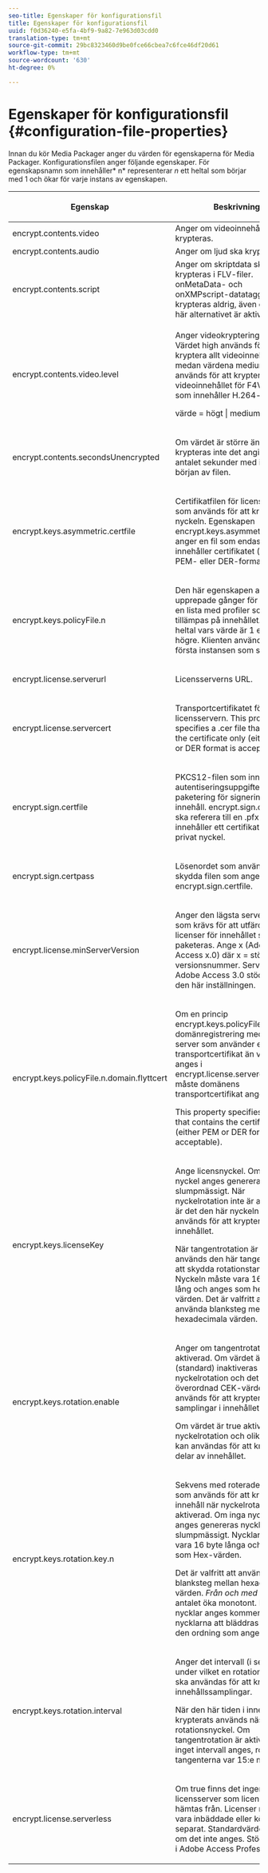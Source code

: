 ```yaml
---
seo-title: Egenskaper för konfigurationsfil
title: Egenskaper för konfigurationsfil
uuid: f0d36240-e5fa-4bf9-9a82-7e963d03cdd0
translation-type: tm+mt
source-git-commit: 29bc8323460d9be0fce66cbea7c6fce46df20d61
workflow-type: tm+mt
source-wordcount: '630'
ht-degree: 0%

---
```



# Egenskaper för konfigurationsfil {#configuration-file-properties}

Innan du kör Media Packager anger du värden för egenskaperna för Media Packager. Konfigurationsfilen anger följande egenskaper. För egenskapsnamn som innehåller* n* representerar *n* ett heltal som börjar med 1 och ökar för varje instans av egenskapen.

<table frame="all" colsep="1" rowsep="1" class="+ topic/table adobe-d/table " id="table_dx4_mpy_n4"> 
 <thead class="- topic/thead "> 
  <tr rowsep="1" class="- topic/row "> 
   <th colname="1" class="- topic/entry entry"> <p class="- topic/p ">Egenskap </p> </th> 
   <th colname="2" class="- topic/entry entry"> <p class="- topic/p ">Beskrivning </p> </th> 
  </tr> 
 </thead>
 <tbody class="- topic/tbody "> 
  <tr rowsep="1" class="- topic/row "> 
   <td colname="1" class="- topic/entry "><span class="codeph"> encrypt.contents.video</span> </td> 
   <td colname="2" class="- topic/entry "> Anger om videoinnehåll ska krypteras. </td> 
  </tr> 
  <tr rowsep="1" class="- topic/row "> 
   <td colname="1" class="- topic/entry "><span class="codeph"> encrypt.contents.audio</span> </td> 
   <td colname="2" class="- topic/entry "> Anger om ljud ska krypteras. </td> 
  </tr> 
  <tr rowsep="1" class="- topic/row "> 
   <td colname="1" class="- topic/entry "><span class="codeph"> encrypt.contents.script</span> </td> 
   <td colname="2" class="- topic/entry ">Anger om skriptdata ska krypteras i FLV-filer. <i class="+ topic/ph hi-d/i "></i> onMetaData- och  <i class="+ topic/ph hi-d/i "></i> onXMPscript-datataggar krypteras aldrig, även om det här alternativet är aktiverat. </td> 
  </tr> 
  <tr rowsep="1" class="- topic/row "> 
   <td colname="1" class="- topic/entry "><span class="codeph"> encrypt.contents.video.level</span> </td> 
   <td colname="2" class="- topic/entry "> <p class="- topic/p ">Anger videokrypteringsnivån. Värdet high används för att kryptera allt videoinnehåll, medan värdena medium och low används för att kryptera delar av videoinnehållet för F4V-filer som innehåller H.264-innehåll. </p> <p class="- topic/p ">värde = <span class="codeph"> högt | medium | låg</span> </p> </td> 
  </tr> 
  <tr rowsep="1" class="- topic/row "> 
   <td colname="1" class="- topic/entry "><span class="codeph"> encrypt.contents.secondsUnencrypted</span> </td> 
   <td colname="2" class="- topic/entry "> <p class="- topic/p ">Om värdet är större än 0 krypteras inte det angivna antalet sekunder med innehåll i början av filen. </p> </td> 
  </tr> 
  <tr rowsep="1" class="- topic/row "> 
   <td colname="1" class="- topic/entry "><span class="codeph"> encrypt.keys.asymmetric.certfile</span> </td> 
   <td colname="2" class="- topic/entry "> <p class="- topic/p ">Certifikatfilen för licensservern som används för att kryptera nyckeln. Egenskapen <span class="codeph"> encrypt.keys.asymmetric.certfile</span> anger en fil som endast innehåller certifikatet (antingen PEM- eller DER-format tillåts). </p> </td> 
  </tr> 
  <tr rowsep="1" class="- topic/row "> 
   <td colname="1" class="- topic/entry "><span class="+ topic/ph pr-d/codeph codeph">encrypt.keys.policyFile.n</span> </td> 
   <td colname="2" class="- topic/entry "> <p class="- topic/p ">Den här egenskapen används upprepade gånger för att skapa en lista med profiler som ska tillämpas på innehållet. <span class="codeph"> är </span> ett heltal vars värde är 1 eller högre. Klienten använder den första instansen som standard. </p> </td> 
  </tr> 
  <tr rowsep="1" class="- topic/row "> 
   <td colname="1" class="- topic/entry "><span class="codeph"> encrypt.license.serverurl</span> </td> 
   <td colname="2" class="- topic/entry "> <p class="- topic/p ">Licensserverns URL. </p> </td> 
  </tr> 
  <tr rowsep="1" class="- topic/row "> 
   <td colname="1" class="- topic/entry "><span class="codeph"> encrypt.license.servercert</span> </td> 
   <td colname="2" class="- topic/entry "> <p class="- topic/p ">Transportcertifikatet för licensservern. This property specifies a <span class="filepath"> .cer</span> file that contains the certificate only (either PEM or DER format is acceptable). </p> </td> 
  </tr> 
  <tr rowsep="1" class="- topic/row "> 
   <td colname="1" class="- topic/entry "><span class="codeph"> encrypt.sign.certfile</span> </td> 
   <td colname="2" class="- topic/entry "> <p class="- topic/p ">PKCS12-filen som innehåller autentiseringsuppgifter för paketering för signering av innehåll. <span class="codeph"> encrypt.sign.certfile</span> ska referera till en <span class="filepath"> .pfx</span>-fil som innehåller ett certifikat och en privat nyckel. </p> </td> 
  </tr> 
  <tr rowsep="1" class="- topic/row "> 
   <td colname="1" class="- topic/entry "><span class="codeph"> encrypt.sign.certpass</span> </td> 
   <td colname="2" class="- topic/entry "> <p class="- topic/p ">Lösenordet som används för att skydda filen som anges av <span class="codeph"> encrypt.sign.certfile</span>. </p> </td> 
  </tr> 
  <tr rowsep="1" class="- topic/row "> 
   <td colname="1" class="- topic/entry "><span class="codeph"> encrypt.license.minServerVersion</span> </td> 
   <td colname="2" class="- topic/entry "> <p class="- topic/p ">Anger den lägsta serverversion som krävs för att utfärda licenser för innehållet som paketeras. Ange x (Adobe Access x.0) där x = större versionsnummer. Servrar före Adobe Access 3.0 stöder inte den här inställningen. </p> </td> 
  </tr> 
  <tr rowsep="1" class="- topic/row "> 
   <td colname="1" class="- topic/entry "><span class="codeph">encrypt.keys.policyFile.n.domain.flyttcert</span> </td> 
   <td colname="2" class="- topic/entry "> <p class="- topic/p ">Om en princip <span class="+ topic/ph pr-d/codeph codeph"> encrypt.keys.policyFile.n</span> kräver domänregistrering med en server som använder ett annat transportcertifikat än vad som anges i <span class="+ topic/ph pr-d/codeph codeph"> encrypt.license.servercert</span> måste domänens transportcertifikat anges. </p> <p class="- topic/p ">This property specifies a file that contains the certificate only (either PEM or DER format is acceptable). </p> </td> 
  </tr> 
  <tr rowsep="1" class="- topic/row "> 
   <td colname="1" class="- topic/entry "><span class="codeph"> encrypt.keys.licenseKey</span> </td> 
   <td colname="2" class="- topic/entry "> <p class="- topic/p ">Ange licensnyckel. Om ingen nyckel anges genereras nyckeln slumpmässigt. När nyckelrotation inte är aktiverad är det den här nyckeln som används för att kryptera innehållet. </p> <p class="- topic/p ">När tangentrotation är aktiverad används den här tangenten för att skydda rotationstangenterna. Nyckeln måste vara 16 byte lång och anges som hex-värden. Det är valfritt att använda blanksteg mellan hexadecimala värden. </p> </td> 
  </tr> 
  <tr rowsep="1" class="- topic/row "> 
   <td colname="1" class="- topic/entry "><span class="codeph"> encrypt.keys.rotation.enable</span> </td> 
   <td colname="2" class="- topic/entry "> <p class="- topic/p ">Anger om tangentrotation är aktiverad. Om värdet är false (standard) inaktiveras nyckelrotation och det överordnad CEK-värdet används för att kryptera alla samplingar i innehållet. </p> <p class="- topic/p ">Om värdet är true aktiveras nyckelrotation och olika nycklar kan användas för att kryptera delar av innehållet. </p> </td> 
  </tr> 
  <tr rowsep="1" class="- topic/row "> 
   <td colname="1" class="- topic/entry "><span class="codeph">encrypt.keys.rotation.key.n</span> </td> 
   <td colname="2" class="- topic/entry "> <p class="- topic/p ">Sekvens med roterade nycklar som används för att kryptera innehåll när nyckelrotation är aktiverad. Om inga nycklar anges genereras nycklarna slumpmässigt. Nycklarna måste vara 16 byte långa och anges som Hex-värden. </p> <p class="- topic/p ">Det är valfritt att använda blanksteg mellan hexadecimala värden. <i class="+ topic/ph hi-d/i ">Från och med 1 </i> måste antalet öka monotont. När flera nycklar anges kommer nycklarna att bläddras igenom i den ordning som anges. </p> </td> 
  </tr> 
  <tr rowsep="1" class="- topic/row "> 
   <td colname="1" class="- topic/entry "><span class="codeph"> encrypt.keys.rotation.interval</span> </td> 
   <td colname="2" class="- topic/entry "> <p class="- topic/p ">Anger det intervall (i sekunder) under vilket en rotationsnyckel ska användas för att kryptera innehållssamplingar. </p> <p class="- topic/p ">När den här tiden i innehållet har krypterats används nästa rotationsnyckel. Om tangentrotation är aktiverad och inget intervall anges, roteras tangenterna var 15:e minut. </p> </td> 
  </tr> 
  <tr rowsep="0" class="- topic/row "> 
   <td colname="1" class="- topic/entry "><span class="codeph"> encrypt.license.serverless</span> </td> 
   <td colname="2" class="- topic/entry "> <p class="- topic/p ">Om true finns det ingen licensserver som licenserna kan hämtas från. Licenser måste vara inbäddade eller köpta separat. Standardvärdet är false om det inte anges. Stöds endast i Adobe Access Professional. </p> </td> 
  </tr> 
 </tbody> 
</table>

